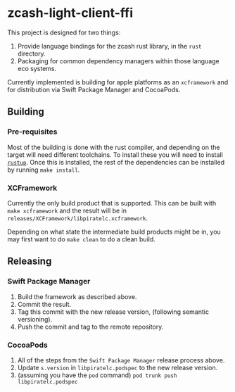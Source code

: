 # zcash-light-client-ffi

This project is designed for two things:

1. Provide language bindings for the zcash rust library, in the `rust` directory.  
2. Packaging for common dependency managers within those language eco systems.

Currently implemented is building for apple platforms as an `xcframework` and for distribution via Swift Package Manager and CocoaPods.


## Building

### Pre-requisites

Most of the building is done with the rust compiler, and depending on the target will need different toolchains. To install these you will need to install [`rustup`](https://rustup.rs). Once this is installed, the rest of the dependencies can be installed by running `make install`.

### XCFramework

Currently the only build product that is supported. This can be built with `make xcframework` and the result will be in `releases/XCFramework/libpiratelc.xcframework`.

Depending on what state the intermediate build products might be in, you may first want to do `make clean` to do a clean build.


## Releasing

### Swift Package Manager

1. Build the framework as described above.
2. Commit the result.
3. Tag this commit with the new release version, (following semantic versioning).
4. Push the commit and tag to the remote repository.

### CocoaPods

1. All of the steps from the `Swift Package Manager` release process above.
2. Update `s.version` in `libpiratelc.podspec` to the new release version.
3. (assuming you have the `pod` command) `pod trunk push libpiratelc.podspec`

